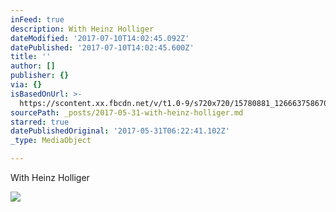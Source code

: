 ```yaml
---
inFeed: true
description: With Heinz Holliger
dateModified: '2017-07-10T14:02:45.092Z'
datePublished: '2017-07-10T14:02:45.600Z'
title: ''
author: []
publisher: {}
via: {}
isBasedOnUrl: >-
  https://scontent.xx.fbcdn.net/v/t1.0-9/s720x720/15780881_1266637586705757_7128557822399215203_n.jpg?oh=3188ea4cf29574c93f6a9e2b3ac1ade0&oe=59AA1103
sourcePath: _posts/2017-05-31-with-heinz-holliger.md
starred: true
datePublishedOriginal: '2017-05-31T06:22:41.102Z'
_type: MediaObject

---
```

With Heinz Holliger

<article style=""><img src="https://scontent.xx.fbcdn.net/v/t1.0-9/s720x720/15780881_1266637586705757_7128557822399215203_n.jpg?oh=3188ea4cf29574c93f6a9e2b3ac1ade0&amp;oe=59AA1103" /></article>